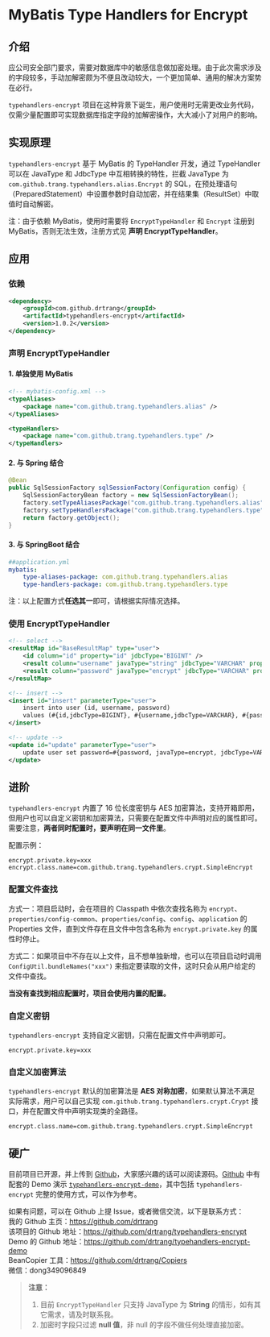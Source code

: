 # MyBatis Type Handlers for Encrypt


## 介绍
应公司安全部门要求，需要对数据库中的敏感信息做加密处理。由于此次需求涉及的字段较多，手动加解密颇为不便且改动较大，一个更加简单、通用的解决方案势在必行。

`typehandlers-encrypt` 项目在这种背景下诞生，用户使用时无需更改业务代码，仅需少量配置即可实现数据库指定字段的加解密操作，大大减小了对用户的影响。


## 实现原理

`typehandlers-encrypt` 基于 MyBatis 的 TypeHandler 开发，通过 TypeHandler 可以在 JavaType 和 JdbcType 中互相转换的特性，拦截 JavaType 为 `com.github.trang.typehandlers.alias.Encrypt` 的 SQL，在预处理语句（PreparedStatement）中设置参数时自动加密，并在结果集（ResultSet）中取值时自动解密。

注：由于依赖 MyBatis，使用时需要将 `EncryptTypeHandler` 和 `Encrypt` 注册到 MyBatis，否则无法生效，注册方式见 **声明 EncryptTypeHandler**。


## 应用
### 依赖
```xml
<dependency>
    <groupId>com.github.drtrang</groupId>
    <artifactId>typehandlers-encrypt</artifactId>
    <version>1.0.2</version>
</dependency>
```

### 声明 EncryptTypeHandler
#### 1. 单独使用 MyBatis
```xml
<!-- mybatis-config.xml -->
<typeAliases>
    <package name="com.github.trang.typehandlers.alias" />
</typeAliases>

<typeHandlers>
    <package name="com.github.trang.typehandlers.type" />
</typeHandlers>
```

#### 2. 与 Spring 结合
```java
@Bean
public SqlSessionFactory sqlSessionFactory(Configuration config) {
    SqlSessionFactoryBean factory = new SqlSessionFactoryBean();
    factory.setTypeAliasesPackage("com.github.trang.typehandlers.alias");
    factory.setTypeHandlersPackage("com.github.trang.typehandlers.type");
    return factory.getObject();
}
```

#### 3. 与 SpringBoot 结合
```yaml
##application.yml
mybatis:
    type-aliases-package: com.github.trang.typehandlers.alias
    type-handlers-package: com.github.trang.typehandlers.type
```

注：以上配置方式**任选其一**即可，请根据实际情况选择。

### 使用 EncryptTypeHandler
```xml
<!-- select -->
<resultMap id="BaseResultMap" type="user">
    <id column="id" property="id" jdbcType="BIGINT" />
    <result column="username" javaType="string" jdbcType="VARCHAR" property="username" />
    <result column="password" javaType="encrypt" jdbcType="VARCHAR" property="password" />
</resultMap>

<!-- insert -->
<insert id="insert" parameterType="user">
    insert into user (id, username, password)
    values (#{id,jdbcType=BIGINT}, #{username,jdbcType=VARCHAR}, #{password, javaType=encrypt, jdbcType=VARCHAR})
</insert>

<!-- update -->
<update id="update" parameterType="user">
    update user set password=#{password, javaType=encrypt, jdbcType=VARCHAR} where id=#{id}
</update>
```


## 进阶
`typehandlers-encrypt` 内置了 16 位长度密钥与 AES 加密算法，支持开箱即用，但用户也可以自定义密钥和加密算法，只需要在配置文件中声明对应的属性即可。需要注意，**两者同时配置时，要声明在同一文件里**。

配置示例：
```properties
encrypt.private.key=xxx
encrypt.class.name=com.github.trang.typehandlers.crypt.SimpleEncrypt
```

### 配置文件查找
方式一：项目启动时，会在项目的 Classpath 中依次查找名称为 `encrypt`、`properties/config-common`、`properties/config`、`config`、`application` 的 Properties 文件，直到文件存在且文件中包含名称为 `encrypt.private.key` 的属性时停止。

方式二：如果项目中不存在以上文件，且不想单独新增，也可以在项目启动时调用 `ConfigUtil.bundleNames("xxx")` 来指定要读取的文件，这时只会从用户给定的文件中查找。

**当没有查找到相应配置时，项目会使用内置的配置。**

### 自定义密钥
`typehandlers-encrypt` 支持自定义密钥，只需在配置文件中声明即可。
```properties
encrypt.private.key=xxx
```

### 自定义加密算法
`typehandlers-encrypt` 默认的加密算法是 **AES 对称加密**，如果默认算法不满足实际需求，用户可以自己实现 `com.github.trang.typehandlers.crypt.Crypt` 接口，并在配置文件中声明实现类的全路径。
```properties
encrypt.class.name=com.github.trang.typehandlers.crypt.SimpleEncrypt
```


## 硬广
目前项目已开源，并上传到 [Github](https://github.com/drtrang/typehandlers-encrypt)，大家感兴趣的话可以阅读源码。[Github](https://github.com/drtrang/typehandlers-encrypt) 中有配套的 Demo 演示 [`typehandlers-encrypt-demo`](https://github.com/drtrang/typehandlers-encrypt-demo)，其中包括 `typehandlers-encrypt` 完整的使用方式，可以作为参考。

如果有问题，可以在 Github 上提 Issue，或者微信交流，以下是联系方式：<br>
我的 Github 主页：https://github.com/drtrang<br>
该项目的 Github 地址：https://github.com/drtrang/typehandlers-encrypt<br>
Demo 的 Github 地址：https://github.com/drtrang/typehandlers-encrypt-demo<br>
BeanCopier 工具：https://github.com/drtrang/Copiers<br>
微信：dong349096849


> **注意：**
> 1. 目前 `EncryptTypeHandler` 只支持 JavaType 为 **String** 的情形，如有其它需求，请及时联系我。
> 2. 加密时字段只过滤 **null 值**，非 null 的字段不做任何处理直接加密。